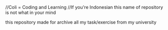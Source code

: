 //Coli = Coding and Learning
//If you're Indonesian this name of repository is not what in your mind

this repository made for archive all my task/exercise from my university 
